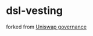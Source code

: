 # dsl-vesting

forked from [Uniswap governance](https://github.com/Uniswap/governance/blob/master/contracts/TreasuryVester.sol)
